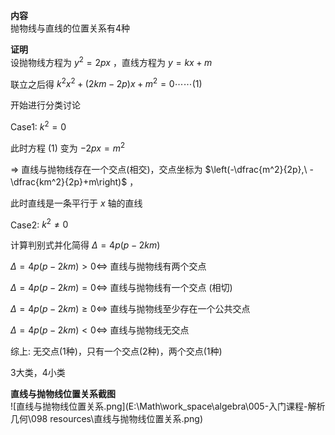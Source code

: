 **内容**  
抛物线与直线的位置关系有4种  
  
**证明**  
设抛物线方程为 $y^2=2px$ ，直线方程为 $y=kx+m$  
  
联立之后得 $k^2x^2+(2km-2p)x+m^2=0\cdots\cdots(1)$  
  
开始进行分类讨论  
  
Case1: $k^2=0$  
  
此时方程 $(1)$ 变为 $-2px=m^2$  
  
$\Rightarrow$ 直线与抛物线存在一个交点(相交)，交点坐标为 $\left(-\dfrac{m^2}{2p},\  -\dfrac{km^2}{2p}+m\right)$ ，  
  
此时直线是一条平行于 $x$ 轴的直线  
  
Case2: $k^2\neq0$  
  
计算判别式并化简得 $\Delta=4p(p-2km)$  
  
$\Delta=4p(p-2km)>0\Leftrightarrow$ 直线与抛物线有两个交点  
  
$\Delta=4p(p-2km)=0\Leftrightarrow$ 直线与抛物线有一个交点 (相切)  
  
$\Delta=4p(p-2km)\geq0\Leftrightarrow$ 直线与抛物线至少存在一个公共交点  
  
$\Delta=4p(p-2km)<0\Leftrightarrow$ 直线与抛物线无交点  
  
综上: 无交点(1种)，只有一个交点(2种)，两个交点(1种)  
  
3大类，4小类  
  
**直线与抛物线位置关系截图**  
![直线与抛物线位置关系.png](E:\Math\work_space\algebra\005-入门课程-解析几何\098 resources\直线与抛物线位置关系.png)  
